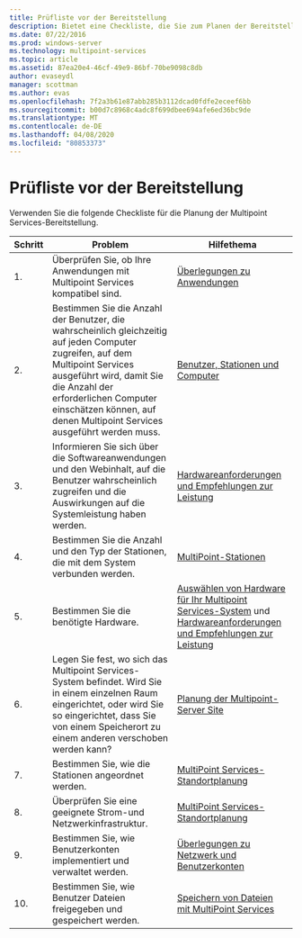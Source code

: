 ```yaml
---
title: Prüfliste vor der Bereitstellung
description: Bietet eine Checkliste, die Sie zum Planen der Bereitstellung von Multipoint Services verwenden können.
ms.date: 07/22/2016
ms.prod: windows-server
ms.technology: multipoint-services
ms.topic: article
ms.assetid: 87ea20e4-46cf-49e9-86bf-70be9098c8db
author: evaseydl
manager: scottman
ms.author: evas
ms.openlocfilehash: 7f2a3b61e87abb285b3112dcad0fdfe2eceef6bb
ms.sourcegitcommit: b00d7c8968c4adc8f699dbee694afe6ed36bc9de
ms.translationtype: MT
ms.contentlocale: de-DE
ms.lasthandoff: 04/08/2020
ms.locfileid: "80853373"
---
```

# <a name="predeployment-checklist"></a>Prüfliste vor der Bereitstellung
Verwenden Sie die folgende Checkliste für die Planung der Multipoint Services-Bereitstellung.  
  
|Schritt|Problem|Hilfethema|  
|--------|---------|--------------|  
|1.|Überprüfen Sie, ob Ihre Anwendungen mit Multipoint Services kompatibel sind.|[Überlegungen zu Anwendungen](Application-Considerations.md)|  
|2.|Bestimmen Sie die Anzahl der Benutzer, die wahrscheinlich gleichzeitig auf jeden Computer zugreifen, auf dem Multipoint Services ausgeführt wird, damit Sie die Anzahl der erforderlichen Computer einschätzen können, auf denen Multipoint Services ausgeführt werden muss.|[Benutzer, Stationen und Computer](MultiPoint-services-Site-Planning.md#users-stations-and-computers)|  
|3.|Informieren Sie sich über die Softwareanwendungen und den Webinhalt, auf die Benutzer wahrscheinlich zugreifen und die Auswirkungen auf die Systemleistung haben werden.|[Hardwareanforderungen und Empfehlungen zur Leistung](hardware-and-performance-recommendations.md)|  
|4.|Bestimmen Sie die Anzahl und den Typ der Stationen, die mit dem System verbunden werden.|[MultiPoint-Stationen](MultiPoint-services-Stations.md)|  
|5.|Bestimmen Sie die benötigte Hardware.|[Auswählen von Hardware für Ihr Multipoint Services-System](Selecting-Hardware-for-Your-MultiPoint-services-System.md) und [Hardwareanforderungen und Empfehlungen zur Leistung](hardware-and-performance-recommendations.md)|  
|6.|Legen Sie fest, wo sich das Multipoint Services-System befindet. Wird Sie in einem einzelnen Raum eingerichtet, oder wird Sie so eingerichtet, dass Sie von einem Speicherort zu einem anderen verschoben werden kann?|[Planung der Multipoint-Server Site](MultiPoint-services-Site-Planning.md)|  
|7.|Bestimmen Sie, wie die Stationen angeordnet werden.|[MultiPoint Services-Standortplanung](MultiPoint-services-Site-Planning.md)|  
|8.|Überprüfen Sie eine geeignete Strom-und Netzwerkinfrastruktur.|[MultiPoint Services-Standortplanung](MultiPoint-services-Site-Planning.md)|  
|9.|Bestimmen Sie, wie Benutzerkonten implementiert und verwaltet werden.|[Überlegungen zu Netzwerk und Benutzerkonten](Network-Considerations-and-User-Accounts.md)|  
|10.|Bestimmen Sie, wie Benutzer Dateien freigegeben und gespeichert werden.|[Speichern von Dateien mit MultiPoint Services](Storing-Files-with-MultiPoint-services.md)|